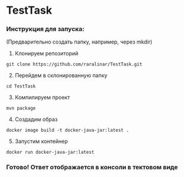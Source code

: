 # TestTask

### Инструкция для запуска:
(Предварительно создать папку, например, через mkdir)
1. Клонируем репозиторий
```
git clone https://github.com/raralinar/TestTask.git
```
2. Перейдем в склонированную папку
```
cd TestTask
```
3. Компилируем проект
```
mvn package
```
4. Создадим образ
```
docker image build -t docker-java-jar:latest .
```
5. Запустим контейнер
```
docker run docker-java-jar:latest   
```

### Готово! Ответ отображается в консоли в тектовом виде
